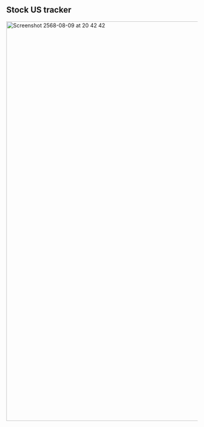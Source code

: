 ## Stock US tracker
<img width="1920" height="1054" alt="Screenshot 2568-08-09 at 20 42 42" src="https://github.com/user-attachments/assets/a046d920-e84c-4f27-9683-8af470c5160e" />
